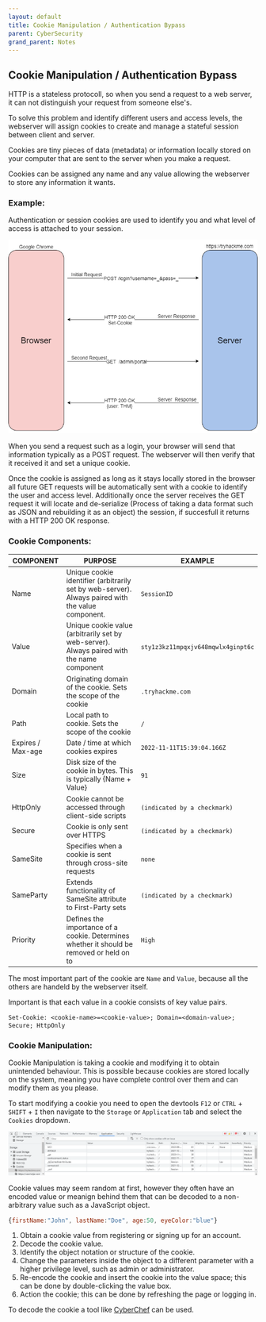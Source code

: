 ```yaml
---
layout: default
title: Cookie Manipulation / Authentication Bypass
parent: CyberSecurity
grand_parent: Notes
---
```


## Cookie Manipulation / Authentication Bypass

HTTP is a stateless protocoll, so when you send a request to a web server, it can not distinguish your request from someone else's. 

To solve this problem and identify different users and access levels, the webserver will assign cookies to create and manage a stateful session between client and server.

Cookies are tiny pieces of data (metadata) or information locally stored on your computer that are sent to the server when you make a request.

Cookies can be assigned any name and any value allowing the webserver to store any information it wants.

### Example:

Authentication or session cookies are used to identify you and what level of access is attached to your session.

![Assigning / Using Cookie](https://raw.githubusercontent.com/MathewHDYT/OneShare/main/_images/cookies.png)

When you send a request such as a login, your browser will send that information typically as a POST request. The webserver will then verify that it received it and set a unique cookie.

Once the cookie is assigned as long as it stays locally stored in the browser all future GET requests will be automatically sent with a cookie to identify the user and access level. Additionally once the server receives the GET request it will locate and de-serialize (Process of taking a data format such as JSON and rebuilding it as an object) the session, if succesfull it returns with a HTTP 200 OK response.

### Cookie Components:

**COMPONENT** |	**PURPOSE** | **EXAMPLE** |
--------- | ------- | ------- |
Name	  | Unique cookie identifier (arbitrarily set by web-server). Always paired with the value component. | `SessionID`
Value	  | Unique cookie value (arbitrarily set by web-server). Always paired with the name component | `sty1z3kz11mpqxjv648mqwlx4ginpt6c`
Domain	  | Originating domain of the cookie. Sets the scope of the cookie | `.tryhackme.com`
Path	  | Local path to cookie. Sets the scope of the cookie | `/`
Expires / Max-age | Date / time at which cookies expires | `2022-11-11T15:39:04.166Z`
Size	  | Disk size of the cookie in bytes. This is typically {Name + Value} | `91`
HttpOnly  | Cookie cannot be accessed through client-side scripts | `(indicated by a checkmark)`
Secure	  | Cookie is only sent over HTTPS | `(indicated by a checkmark)`
SameSite  | Specifies when a cookie is sent through cross-site requests | `none`
SameParty |	Extends functionality of SameSite attribute to First-Party sets | `(indicated by a checkmark)`
Priority  | Defines the importance of a cookie. Determines whether it should be removed or held on to | `High`

The most important part of the cookie are `Name` and `Value`, because all the others are handeld by the webserver itself.

Important is that each value in a cookie consists of key value pairs.

```
Set-Cookie: <cookie-name>=<cookie-value>; Domain=<domain-value>; Secure; HttpOnly
```

### Cookie Manipulation:

Cookie Manipulation is taking a cookie and modifying it to obtain unintended behaviour. This is possible because cookies are stored locally on the system, meaning you have complete control over them and can modify them as you please.

To start modifying a cookie you need to open the devtools `F12` or `CTRL` + `SHIFT` + `I` then navigate to the `Storage` or `Application` tab and select the `Cookies` dropdown.

![Firefox Storage Tab / Cookies](https://raw.githubusercontent.com/MathewHDYT/OneShare/main/_images/storage.png)

Cookie values may seem random at first, however they often have an encoded value or meanign behind them that can be decoded to a non-arbitrary value such as a JavaScript object.

```javascript
{firstName:"John", lastName:"Doe", age:50, eyeColor:"blue"}
```

1. Obtain a cookie value from registering or signing up for an account.
2. Decode the cookie value.
3. Identify the object notation or structure of the cookie.
4. Change the parameters inside the object to a different parameter with a higher privilege level, such as admin or administrator.
5. Re-encode the cookie and insert the cookie into the value space; this can be done by double-clicking the value box.
6. Action the cookie; this can be done by refreshing the page or logging in.

To decode the cookie a tool like [CyberChef](https://gchq.github.io/CyberChef/) can be used.
